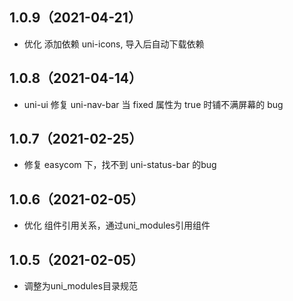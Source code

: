 ## 1.0.9（2021-04-21）
- 优化 添加依赖 uni-icons, 导入后自动下载依赖
## 1.0.8（2021-04-14）
- uni-ui 修复 uni-nav-bar 当 fixed 属性为 true 时铺不满屏幕的 bug

## 1.0.7（2021-02-25）
- 修复 easycom 下，找不到 uni-status-bar 的bug

## 1.0.6（2021-02-05）
- 优化 组件引用关系，通过uni_modules引用组件

## 1.0.5（2021-02-05）
- 调整为uni_modules目录规范
